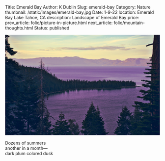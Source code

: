 Title: Emerald Bay
Author: K Dublin
Slug: emerald-bay
Category: Nature
thumbnail: /static/images/emerald-bay.jpg
Date: 1-9-22
location: Emerald Bay Lake Tahoe, CA
description: Landscape of Emerald Bay
price: 
prev_article: folio/picture-in-picture.html
next_article: folio/mountain-thoughts.html
Status: published

<img src="../static/images/emerald-bay.jpg" alt="Landscape of Emerald Bay" width=1000px />

<p class="poem">Dozens of summers<br/>
another in a month—<br/>
dark plum colored dusk</p>
